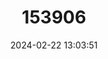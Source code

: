 ---
title: "153906"
category: "Procambarus hayi"
draft: false
date: 2024-02-22 13:03:51
languages:
  English: ["Straightedge Crayfish"]
---
